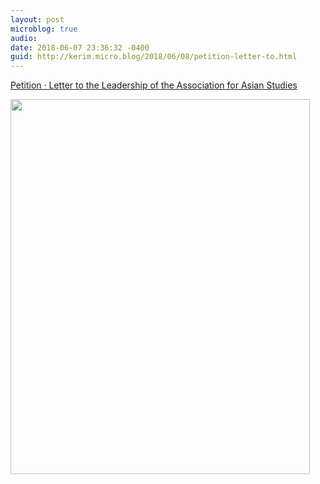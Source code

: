 ```yaml
---
layout: post
microblog: true
audio: 
date: 2018-06-07 23:36:32 -0400
guid: http://kerim.micro.blog/2018/06/08/petition-letter-to.html
---
```

[Petition · Letter to the Leadership of the Association for Asian Studies](https://www.change.org/p/letter-to-the-leadership-of-the-association-for-asian-studies)


<img src="http://micro.oxus.net/uploads/2018/4cdb3d377a.jpg" width="479" height="600" />
